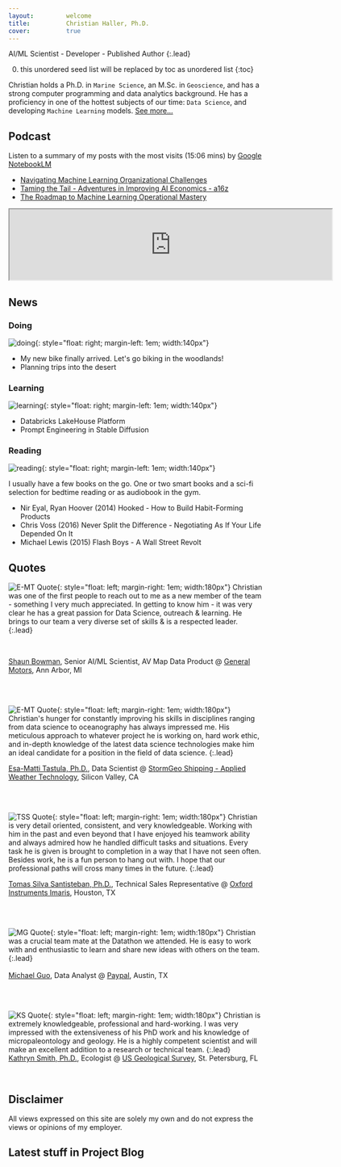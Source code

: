 ```yaml
---
layout:         welcome
title:          Christian Haller, Ph.D.
cover:          true
---
```


AI/ML Scientist - Developer - Published Author
{:.lead}

0. this unordered seed list will be replaced by toc as unordered list
{:toc}

Christian holds a Ph.D. in `Marine Science`, an M.Sc. in `Geoscience`, and has a strong computer programming and data analytics background.
He has a proficiency in one of the hottest subjects of our time: `Data Science`, and developing `Machine Learning` models.
[See more...](/about/)

## Podcast

Listen to a summary of my posts with the most visits (15:06 mins)
by <a href="https://notebooklm.google.com/" target="_blank">Google NotebookLM</a>

- <a href="../blog/projectblog/2023-09-30-ML_org/" target="_blank">Navigating Machine Learning Organizational Challenges</a>
- <a href="../blog/projectblog/2021-01-20-Taming_Tail/" target="_blank">Taming the Tail - Adventures in Improving AI Economics - a16z</a>
- <a href="../blog/projectblog/2023-10-01-MLOps_mastery/" target="_blank"> The Roadmap to Machine Learning Operational Mastery</a>
<iframe src="https://drive.google.com/file/d/1ZuJYEFN4M-iPMnn6Bvw-zHXaVptktbf_/preview" width="640" height="140" allow="autoplay"></iframe>



## News

### <i class="icomoon icon-wrench"></i> Doing 
![doing](/assets/img/index/doing.png){: style="float: right; margin-left: 1em; width:140px"}

- My new bike finally arrived. Let's go biking in the woodlands!
- Planning trips into the desert


	
### <i class="icomoon icon-lightbulb3"></i> Learning
![learning](/assets/img/index/learning.png){: style="float: right; margin-left: 1em; width:140px"}

- Databricks LakeHouse Platform
- Prompt Engineering in Stable Diffusion




### <i class="icomoon icon-books"></i> Reading
![reading](/assets/img/index/reading.png){: style="float: right; margin-left: 1em; width:140px"}

I usually have a few books on the go. One or two smart books and a sci-fi selection for bedtime reading or as audiobook in the gym.

- Nir Eyal, Ryan Hoover (2014) Hooked - How to Build Habit-Forming Products
- Chris Voss (2016) Never Split the Difference - Negotiating As If Your Life Depended On It
- Michael Lewis (2015) Flash Boys - A Wall Street Revolt




## Quotes


![E-MT Quote](/assets/img/index/quotes/sb_round.png){: style="float: left; margin-right: 1em; width:180px"}
<i class="icomoon icon-quotes-left"></i>
Christian was one of the first people to reach out to me as a new member of the team - something I very much appreciated.
In getting to know him - it was very clear he has a great passion for Data Science, outreach & learning.
He brings to our team a very diverse set of skills & is a respected leader.
<i class="icomoon icon-quotes-right"></i>
{:.lead}

<br>

<a href="https://www.linkedin.com/in/shaun-bowman-4439b013/" target="_blank">Shaun Bowman</a>, Senior AI/ML Scientist, AV Map Data Product @ <a href="https://www.gm.com/" target="_blank">General Motors</a>, Ann Arbor, MI

<br>
<br>


![E-MT Quote](/assets/img/index/quotes/emt_round.png){: style="float: left; margin-right: 1em; width:180px"}
<i class="icomoon icon-quotes-left"></i>
Christian's hunger for constantly improving his skills in disciplines ranging from data science to oceanography has always impressed me.
His meticulous approach to whatever project he is working on, hard work ethic, and in-depth knowledge of the latest data science technologies make him an ideal candidate for a position in the field of data science.
<i class="icomoon icon-quotes-right"></i>
{:.lead}

<a href="https://www.linkedin.com/in/esa-matti-tastula-126274a9/" target="_blank">Esa-Matti Tastula, Ph.D.</a>, Data Scientist @ <a href="https://www.stormgeo.com/" target="_blank">StormGeo Shipping - Applied Weather Technology</a>, Silicon Valley, CA

<br>
<br>

![TSS Quote](/assets/img/index/quotes/TSS_round.png){: style="float: left; margin-right: 1em; width:180px"}
<i class="icomoon icon-quotes-left"></i>
Christian is very detail oriented, consistent, and very knowledgeable.
Working with him in the past and even beyond that I have enjoyed his teamwork ability and always admired how he handled difficult tasks and situations.
Every task he is given is brought to completion in a way that I have not seen often.
Besides work, he is a fun person to hang out with.
I hope that our professional paths will cross many times in the future.
<i class="icomoon icon-quotes-right"></i>
{:.lead}

<a href="https://www.linkedin.com/in/tomas-silva-santisteban-phd-b2736a115/" target="_blank">Tomas Silva Santisteban, Ph.D.</a>, Technical Sales Representative @ <a href="https://imaris.oxinst.com/" target="_blank">Oxford Instruments Imaris</a>, Houston, TX

<br>
<br>


![MG Quote](/assets/img/index/quotes/mg_round.png){: style="float: left; margin-right: 1em; width:180px"}
<i class="icomoon icon-quotes-left"></i> Christian was a crucial team mate at the Datathon we attended.
He is easy to work with and enthusiastic to learn and share new ideas with others on the team. <i class="icomoon icon-quotes-right"></i>
{:.lead}
<br>
<br>
<a href="https://www.linkedin.com/in/michael-guo-2850825a/" target="_blank">Michael Guo</a>, Data Analyst @ <a href="https://www.paypal.com/" target="_blank">Paypal</a>, Austin, TX

<br>
<br>

![KS Quote](/assets/img/index/quotes/ks_round.png){: style="float: left; margin-right: 1em; width:180px"}
<i class="icomoon icon-quotes-left"></i> Christian is extremely knowledgeable, professional and hard-working.
I was very impressed with the extensiveness of his PhD work and his knowledge of micropaleontology and geology.
He is a highly competent scientist and will make an excellent addition to a research or technical team. <i class="icomoon icon-quotes-right"></i>
{:.lead}
<br>
<a href="https://www.linkedin.com/in/kathryn-smith-9465ab84/" target="_blank">Kathryn Smith, Ph.D.</a>, Ecologist @ <a href="https://www.usgs.gov/" target="_blank">US Geological Survey</a>, St. Petersburg, FL

<br>

## Disclaimer

All views expressed on this site are solely my own and do not express the views or opinions of my employer.

## Latest stuff in Project Blog
<!--posts-->